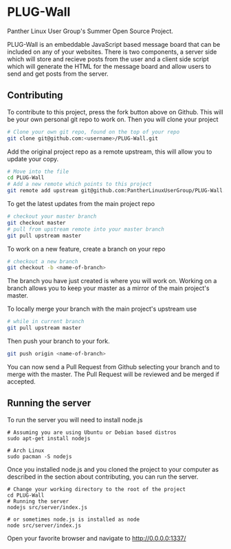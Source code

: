 PLUG-Wall
=========

Panther Linux User Group's Summer Open Source Project. 

PLUG-Wall is an embeddable JavaScript based message board that can be included on any of your websites. There is two components, a server side which will store and recieve posts from the user and a client side script which will generate the HTML for the message board and allow users to send and get posts from the server.

Contributing
------------
To contribute to this project, press the fork button above on Github. This will be your own personal git repo to work on. 
Then you will clone your project
```bash
# Clone your own git repo, found on the top of your repo
git clone git@github.com:<username>/PLUG-Wall.git
```
Add the original project repo as a remote upstream, this will allow you to update your copy.
```bash
# Move into the file
cd PLUG-Wall
# Add a new remote which points to this project
git remote add upstream git@github.com:PantherLinuxUserGroup/PLUG-Wall.git
```
To get the latest updates from the main project repo
```bash
# checkout your master branch
git checkout master
# pull from upstream remote into your master branch
git pull upstream master
```
To work on a new feature, create a branch on your repo
```bash
# checkout a new branch
git checkout -b <name-of-branch>
```

The branch you have just created is where you will work on. Working on a branch allows you to keep your master as a mirror of the main project's master. 

To locally merge your branch with the main project's upstream use
```bash
# while in current branch
git pull upstream master
```

Then push your branch to your fork.
```bash
git push origin <name-of-branch>
```

You can now send a Pull Request from Github selecting your branch and to merge with the master. The Pull Request will be reviewed and be merged if accepted.

Running the server
------------------
To run the server you will need to install node.js
```
# Assuming you are using Ubuntu or Debian based distros
sudo apt-get install nodejs

# Arch Linux
sudo pacman -S nodejs
```
Once you installed node.js and you cloned the project to your computer as described in the section about contributing,
you can run the server.
```
# Change your working directory to the root of the project
cd PLUG-Wall
# Running the server
nodejs src/server/index.js

# or sometimes node.js is installed as node
node src/server/index.js
```
Open your favorite browser and navigate to http://0.0.0.0:1337/
